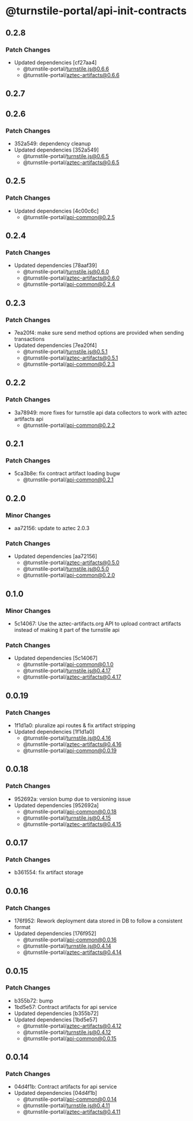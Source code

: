 # @turnstile-portal/api-init-contracts

## 0.2.8

### Patch Changes

- Updated dependencies [cf27aa4]
  - @turnstile-portal/turnstile.js@0.6.6
  - @turnstile-portal/aztec-artifacts@0.6.6

## 0.2.7

## 0.2.6

### Patch Changes

- 352a549: dependency cleanup
- Updated dependencies [352a549]
  - @turnstile-portal/turnstile.js@0.6.5
  - @turnstile-portal/aztec-artifacts@0.6.5

## 0.2.5

### Patch Changes

- Updated dependencies [4c00c6c]
  - @turnstile-portal/api-common@0.2.5

## 0.2.4

### Patch Changes

- Updated dependencies [78aaf39]
  - @turnstile-portal/turnstile.js@0.6.0
  - @turnstile-portal/aztec-artifacts@0.6.0
  - @turnstile-portal/api-common@0.2.4

## 0.2.3

### Patch Changes

- 7ea20f4: make sure send method options are provided when sending transactions
- Updated dependencies [7ea20f4]
  - @turnstile-portal/turnstile.js@0.5.1
  - @turnstile-portal/aztec-artifacts@0.5.1
  - @turnstile-portal/api-common@0.2.3

## 0.2.2

### Patch Changes

- 3a78949: more fixes for turnstile api data collectors to work with aztec artifacts api
  - @turnstile-portal/api-common@0.2.2

## 0.2.1

### Patch Changes

- 5ca3b8e: fix contract artifact loading bugw
  - @turnstile-portal/api-common@0.2.1

## 0.2.0

### Minor Changes

- aa72156: update to aztec 2.0.3

### Patch Changes

- Updated dependencies [aa72156]
  - @turnstile-portal/aztec-artifacts@0.5.0
  - @turnstile-portal/turnstile.js@0.5.0
  - @turnstile-portal/api-common@0.2.0

## 0.1.0

### Minor Changes

- 5c14067: Use the aztec-artifacts.org API to upload contract artifacts instead of making it part of the turnstile api

### Patch Changes

- Updated dependencies [5c14067]
  - @turnstile-portal/api-common@0.1.0
  - @turnstile-portal/turnstile.js@0.4.17
  - @turnstile-portal/aztec-artifacts@0.4.17

## 0.0.19

### Patch Changes

- 1f1d1a0: pluralize api routes & fix artifact stripping
- Updated dependencies [1f1d1a0]
  - @turnstile-portal/turnstile.js@0.4.16
  - @turnstile-portal/aztec-artifacts@0.4.16
  - @turnstile-portal/api-common@0.0.19

## 0.0.18

### Patch Changes

- 952692a: version bump due to versioning issue
- Updated dependencies [952692a]
  - @turnstile-portal/api-common@0.0.18
  - @turnstile-portal/turnstile.js@0.4.15
  - @turnstile-portal/aztec-artifacts@0.4.15

## 0.0.17

### Patch Changes

- b361554: fix artifact storage

## 0.0.16

### Patch Changes

- 176f952: Rework deployment data stored in DB to follow a consistent format
- Updated dependencies [176f952]
  - @turnstile-portal/api-common@0.0.16
  - @turnstile-portal/turnstile.js@0.4.14
  - @turnstile-portal/aztec-artifacts@0.4.14

## 0.0.15

### Patch Changes

- b355b72: bump
- 1bd5e57: Contract artifacts for api service
- Updated dependencies [b355b72]
- Updated dependencies [1bd5e57]
  - @turnstile-portal/aztec-artifacts@0.4.12
  - @turnstile-portal/turnstile.js@0.4.12
  - @turnstile-portal/api-common@0.0.15

## 0.0.14

### Patch Changes

- 04d4f1b: Contract artifacts for api service
- Updated dependencies [04d4f1b]
  - @turnstile-portal/api-common@0.0.14
  - @turnstile-portal/turnstile.js@0.4.11
  - @turnstile-portal/aztec-artifacts@0.4.11
